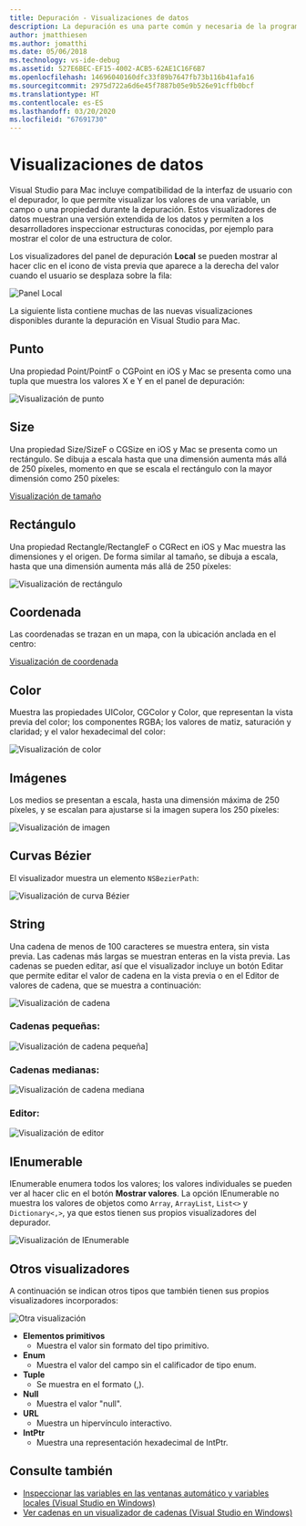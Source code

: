 ```yaml
---
title: Depuración - Visualizaciones de datos
description: La depuración es una parte común y necesaria de la programación. Visual Studio para Mac contiene un completo conjunto de características para facilitar la depuración. En este artículo se examinan las distintas visualizaciones de datos que se pueden ver al inspeccionar objetos en el depurador.
author: jmatthiesen
ms.author: jomatthi
ms.date: 05/06/2018
ms.technology: vs-ide-debug
ms.assetid: 527E6BEC-EF15-4002-ACB5-62AE1C16F6B7
ms.openlocfilehash: 14696040160dfc33f89b7647fb73b116b41afa16
ms.sourcegitcommit: 2975d722a6d6e45f7887b05e9b526e91cffb0bcf
ms.translationtype: HT
ms.contentlocale: es-ES
ms.lasthandoff: 03/20/2020
ms.locfileid: "67691730"
---
```

# <a name="data-visualizations"></a>Visualizaciones de datos

Visual Studio para Mac incluye compatibilidad de la interfaz de usuario con el depurador, lo que permite visualizar los valores de una variable, un campo o una propiedad durante la depuración. Estos visualizadores de datos muestran una versión extendida de los datos y permiten a los desarrolladores inspeccionar estructuras conocidas, por ejemplo para mostrar el color de una estructura de color.

Los visualizadores del panel de depuración **Local** se pueden mostrar al hacer clic en el icono de vista previa que aparece a la derecha del valor cuando el usuario se desplaza sobre la fila:

![Panel Local](media/data-visualizations-image9.png)

La siguiente lista contiene muchas de las nuevas visualizaciones disponibles durante la depuración en Visual Studio para Mac.

## <a name="point"></a>Punto
Una propiedad Point/PointF o CGPoint en iOS y Mac se presenta como una tupla que muestra los valores X e Y en el panel de depuración:

![Visualización de punto](media/data-visualizations-image10.png)

## <a name="size"></a>Size
Una propiedad Size/SizeF o CGSize en iOS y Mac se presenta como un rectángulo. Se dibuja a escala hasta que una dimensión aumenta más allá de 250 píxeles, momento en que se escala el rectángulo con la mayor dimensión como 250 píxeles:

[Visualización de tamaño](media/data-visualizations-image11.png)

## <a name="rectangle"></a>Rectángulo
Una propiedad Rectangle/RectangleF o CGRect en iOS y Mac muestra las dimensiones y el origen. De forma similar al tamaño, se dibuja a escala, hasta que una dimensión aumenta más allá de 250 píxeles:

![Visualización de rectángulo](media/data-visualizations-image12.png)

## <a name="coordinate"></a>Coordenada
Las coordenadas se trazan en un mapa, con la ubicación anclada en el centro:

[Visualización de coordenada](media/data-visualizations-image13.png)

## <a name="color"></a>Color
Muestra las propiedades UIColor, CGColor y Color, que representan la vista previa del color; los componentes RGBA; los valores de matiz, saturación y claridad; y el valor hexadecimal del color:

![Visualización de color](media/data-visualizations-image14.png)

## <a name="images"></a>Imágenes

Los medios se presentan a escala, hasta una dimensión máxima de 250 píxeles, y se escalan para ajustarse si la imagen supera los 250 píxeles:

![Visualización de imagen](media/data-visualizations-image15.png)

## <a name="bezier-curves"></a>Curvas Bézier

El visualizador muestra un elemento `NSBezierPath`:

![Visualización de curva Bézier](media/data-visualizations-image16.png)

## <a name="string"></a>String

Una cadena de menos de 100 caracteres se muestra entera, sin vista previa. Las cadenas más largas se muestran enteras en la vista previa. Las cadenas se pueden editar, así que el visualizador incluye un botón Editar que permite editar el valor de cadena en la vista previa o en el Editor de valores de cadena, que se muestra a continuación:

![Visualización de cadena](media/data-visualizations-image17.png)

### <a name="small-strings"></a>Cadenas pequeñas:
![Visualización de cadena pequeña](media/data-visualizations-image18.png)]

### <a name="medium-length-strings"></a>Cadenas medianas:
![Visualización de cadena mediana](media/data-visualizations-image19.png)

### <a name="editor"></a>Editor:

![Visualización de editor](media/data-visualizations-image21.png)

## <a name="ienumerable"></a>IEnumerable

IEnumerable enumera todos los valores; los valores individuales se pueden ver al hacer clic en el botón **Mostrar valores**. La opción IEnumerable no muestra los valores de objetos como `Array`, `ArrayList`, `List<>` y `Dictionary<,>`, ya que estos tienen sus propios visualizadores del depurador.

![Visualización de IEnumerable](media/data-visualizations-image22.png)

## <a name="other-visualizers"></a>Otros visualizadores

A continuación se indican otros tipos que también tienen sus propios visualizadores incorporados:

![Otra visualización](media/data-visualizations-image23.png)

* **Elementos primitivos**
  * Muestra el valor sin formato del tipo primitivo.
* **Enum**
  * Muestra el valor del campo sin el calificador de tipo enum.
* **Tuple**
  * Se muestra en el formato (,).
* **Null**
  * Muestra el valor "null".
* **URL**
  * Muestra un hipervínculo interactivo.
* **IntPtr**
  * Muestra una representación hexadecimal de IntPtr.

## <a name="see-also"></a>Consulte también

- [Inspeccionar las variables en las ventanas automático y variables locales (Visual Studio en Windows)](/visualstudio/debugger/autos-and-locals-windows)
- [Ver cadenas en un visualizador de cadenas (Visual Studio en Windows)](/visualstudio/debugger/string-visualizer-dialog-box)